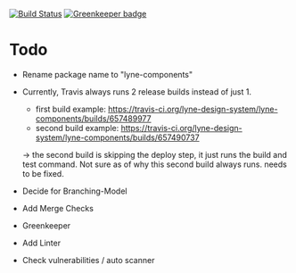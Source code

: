 [![Build Status](https://travis-ci.org/lyne-design-system/lyne-components.svg?branch=master)](https://travis-ci.org/lyne-design-system/lyne-components) [![Greenkeeper badge](https://badges.greenkeeper.io/lyne-design-system/lyne-components.svg)](https://greenkeeper.io/)

# Todo
- Rename package name to "lyne-components"
- Currently, Travis always runs 2 release builds instead of just 1.
    - first build example: https://travis-ci.org/lyne-design-system/lyne-components/builds/657489977
    - second build example: https://travis-ci.org/lyne-design-system/lyne-components/builds/657490737

    -> the second build is skipping the deploy step, it just runs the build and test command. Not sure as of why this second build always runs. needs to be fixed.
- Decide for Branching-Model
- Add Merge Checks
- Greenkeeper
- Add Linter
- Check vulnerabilities / auto scanner